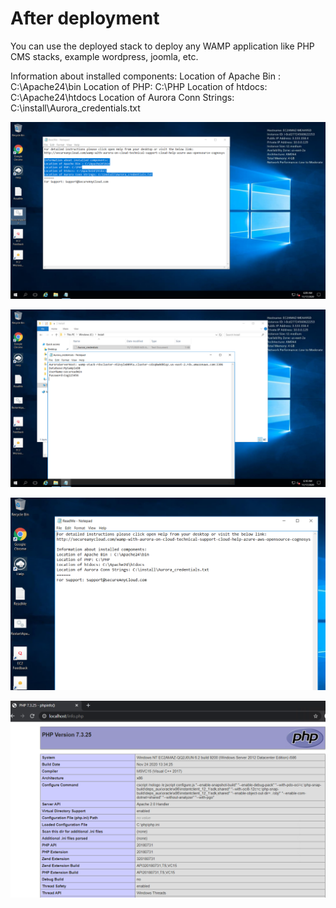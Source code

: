 # After deployment

You can use the deployed stack to deploy any WAMP application like PHP CMS stacks, example wordpress, joomla, etc.

Information about installed components: Location of Apache Bin : C:\Apache24\bin Location of PHP: C:\PHP Location of htdocs: C:\Apache24\htdocs Location of Aurora Conn Strings: C:\install\Aurora\_credentials.txt

![](<../../.gitbook/assets/image (40).png>)

![](<../../.gitbook/assets/image (35).png>)

![](<../../.gitbook/assets/image (6).png>)

![](<../../.gitbook/assets/image (27).png>)

